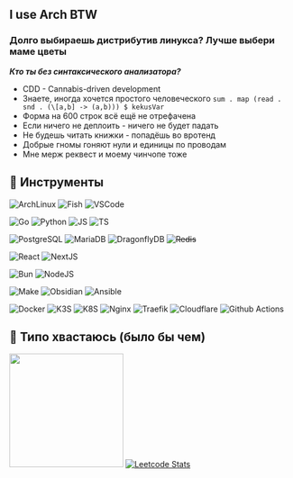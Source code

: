 ## I use Arch BTW

### Долго выбираешь дистрибутив линукса? Лучше выбери маме цветы

**_Кто ты без синтаксического анализатора?_**

- CDD - Cannabis-driven development
- Знаете, иногда хочется простого человеческого `sum . map (read . snd . (\[a,b] -> (a,b))) $ kekusVar`
- Форма на 600 строк всё ещё не отрефачена
- Если ничего не деплоить - ничего не будет падать
- Не будешь читать книжки - попадёшь во вротенд
- Добрые гномы гоняют нули и единицы по проводам
- Мне мерж реквест и моему чинчопе тоже

## 🔧 Инструменты

![ArchLinux](https://img.shields.io/badge/OS-Arch_Linux-informational?style=for-the-badge&logo=archlinux&logoColor=BD93F9&color=f2e9c2&labelColor=282A36)
![Fish](https://img.shields.io/badge/Shell-Fish-informational?style=for-the-badge&logo=gnu-bash&logoColor=BD93F9&color=f2e9c2&labelColor=282A36)
![VSCode](https://img.shields.io/badge/Editor-VSCode-informational?style=for-the-badge&logo=visualstudiocode&logoColor=BD93F9&color=f2e9c2&labelColor=282A36)

![Go](https://img.shields.io/badge/Lang-Go-informational?style=for-the-badge&logo=go&logoColor=BD93F9&color=f2e9c2&labelColor=282A36)
![Python](https://img.shields.io/badge/Lang-Python-informational?style=for-the-badge&logo=python&logoColor=BD93F9&color=f2e9c2&labelColor=282A36)
![JS](https://img.shields.io/badge/Lang-JavaScript-informational?style=for-the-badge&logo=javascript&logoColor=BD93F9&color=f2e9c2&labelColor=282A36)
![TS](https://img.shields.io/badge/Lang-TypeScript-informational?style=for-the-badge&logo=typescript&logoColor=BD93F9&color=f2e9c2&labelColor=282A36)
<!-- ![PHP](https://img.shields.io/badge/Lang-PHP-informational?style=for-the-badge&logo=php&logoColor=BD93F9&color=f2e9c2&labelColor=282A36) -->

![PostgreSQL](https://img.shields.io/badge/Data-PostgreSQL-informational?style=for-the-badge&logo=postgresql&logoColor=BD93F9&color=f2e9c2&labelColor=282A36)
![MariaDB](https://img.shields.io/badge/Data-MariaDB-informational?style=for-the-badge&logo=mariadb&logoColor=BD93F9&color=f2e9c2&labelColor=282A36)
![DragonflyDB](https://img.shields.io/badge/Data-DragonflyDB-informational?style=for-the-badge&logo=amazondynamodb&logoColor=BD93F9&color=f2e9c2&labelColor=282A36)
~~![Redis](https://img.shields.io/badge/Data-Redis-informational?style=for-the-badge&logo=redis&logoColor=BD93F9&color=f2e9c2&labelColor=282A36)~~

![React](https://img.shields.io/badge/Technology-React-informational?style=for-the-badge&logo=React&logoColor=BD93F9&color=f2e9c2&labelColor=282A36)
![NextJS](https://img.shields.io/badge/Technology-NextJS-informational?style=for-the-badge&logo=nextdotjs&logoColor=BD93F9&color=f2e9c2&labelColor=282A36)
<!-- ![Laravel](https://img.shields.io/badge/Technology-Laravel-informational?style=for-the-badge&logo=laravel&logoColor=BD93F9&color=f2e9c2&labelColor=282A36) -->

![Bun](https://img.shields.io/badge/Technology-Bun-informational?style=for-the-badge&logo=bun&logoColor=BD93F9&color=f2e9c2&labelColor=282A36)
![NodeJS](https://img.shields.io/badge/Technology-NodeJS-informational?style=for-the-badge&logo=nodedotjs&logoColor=BD93F9&color=f2e9c2&labelColor=282A36)

![Make](https://img.shields.io/badge/Tooling-Make-informational?style=for-the-badge&logo=cmake&logoColor=BD93F9&color=f2e9c2&labelColor=282A36)
![Obsidian](https://img.shields.io/badge/Tooling-Obsidian-informational?style=for-the-badge&logo=obsidian&logoColor=BD93F9&color=f2e9c2&labelColor=282A36)
![Ansible](https://img.shields.io/badge/Tooling-Ansible-informational?style=for-the-badge&logo=ansible&logoColor=BD93F9&color=f2e9c2&labelColor=282A36)
<!-- ![KeepassXC](https://img.shields.io/badge/Tooling-KeepassXC-informational?style=for-the-badge&logo=keepassxc&logoColor=BD93F9&color=f2e9c2&labelColor=282A36) -->

![Docker](https://img.shields.io/badge/Infrastructure-Docker-informational?style=for-the-badge&logo=docker&logoColor=BD93F9&color=f2e9c2&labelColor=282A36)
![K3S](https://img.shields.io/badge/Infrastructure-Rancher_K3S-informational?style=for-the-badge&logo=k3s&logoColor=BD93F9&color=f2e9c2&labelColor=282A36)
![K8S](https://img.shields.io/badge/Infrastructure-Kubernetes-informational?style=for-the-badge&logo=kubernetes&logoColor=BD93F9&color=f2e9c2&labelColor=282A36)
![Nginx](https://img.shields.io/badge/Infrastructure-Nginx-informational?style=for-the-badge&logo=nginx&logoColor=BD93F9&color=f2e9c2&labelColor=282A36)
![Traefik](https://img.shields.io/badge/Infrastructure-Traefik-informational?style=for-the-badge&logo=traefikproxy&logoColor=BD93F9&color=f2e9c2&labelColor=282A36)
![Cloudflare](https://img.shields.io/badge/Infrastructure-Cloudflare-informational?style=for-the-badge&logo=cloudflare&logoColor=BD93F9&color=f2e9c2&labelColor=282A36)
![Github Actions](https://img.shields.io/badge/Infrastructure-GithubActions-informational?style=for-the-badge&logo=githubactions&logoColor=BD93F9&color=f2e9c2&labelColor=282A36)

## 👀 Типо хвастаюсь (было бы чем)

<img height="202px" src="https://github-readme-stats.vercel.app/api/top-langs/?username=arsolitt&hide=html&hide_title=true&hide_border=true&layout=compact&langs_count=8&exclude_repo=,Redventures-Movie-Quotes&theme=dark&text_color=010101&bg_color=fff9dd&show_icons=true"/> [![Leetcode Stats](https://leetcard.jacoblin.cool/Arsolitt?border=0&radius=5&theme=forest)](https://leetcode.com/Arsolitt)
